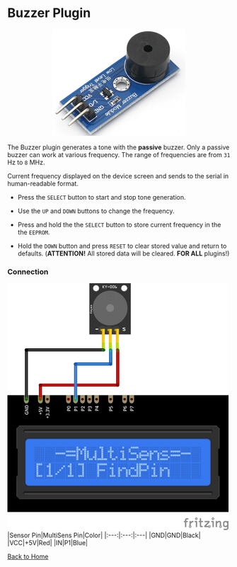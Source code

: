 # Buzzer Plugin
<p align="center"><img src="Buzzer.png"/></p>

The Buzzer plugin generates a tone with the **passive** buzzer. 
Only a passive buzzer can work at various frequency. The range of frequencies are from `31` Hz to `8` MHz.

Current frequency displayed on the device screen and sends to the serial in human-readable format.

* Press the `SELECT` button to start and stop tone generation.

* Use the `UP` and `DOWN` buttons to change the frequency. 

* Press and hold the the `SELECT` button to store current frequency in the the `EEPROM`.

* Hold the `DOWN` button and press `RESET` to clear stored value and return to defaults. 
  (**ATTENTION!** All stored data will be cleared. **FOR ALL** plugins!)


### Connection
![BuzzerConnection](Buzzer-CONN.png)
|Sensor Pin|MultiSens Pin|Color|
|:---:|:---:|:---|
|GND|GND|Black|
|VCC|+5V|Red|
|IN|P1|Blue|


[Back to Home](/#supported-devices)

